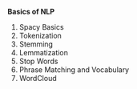 <b>Basics of NLP</b>
<ol>
  <li>Spacy Basics</li>
  <li> Tokenization </li>
  <li> Stemming </li> </li>
  <li> Lemmatization </li> </li> </li>
  <li> Stop Words </li>
  <li> Phrase Matching and Vocabulary </li>
  <li> WordCloud </li>
</ol>
